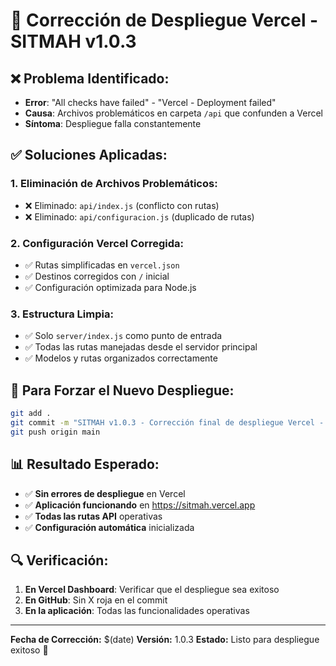 # 🚀 Corrección de Despliegue Vercel - SITMAH v1.0.3

## ❌ **Problema Identificado:**
- **Error**: "All checks have failed" - "Vercel - Deployment failed"
- **Causa**: Archivos problemáticos en carpeta `/api` que confunden a Vercel
- **Síntoma**: Despliegue falla constantemente

## ✅ **Soluciones Aplicadas:**

### **1. Eliminación de Archivos Problemáticos:**
- ❌ Eliminado: `api/index.js` (conflicto con rutas)
- ❌ Eliminado: `api/configuracion.js` (duplicado de rutas)

### **2. Configuración Vercel Corregida:**
- ✅ Rutas simplificadas en `vercel.json`
- ✅ Destinos corregidos con `/` inicial
- ✅ Configuración optimizada para Node.js

### **3. Estructura Limpia:**
- ✅ Solo `server/index.js` como punto de entrada
- ✅ Todas las rutas manejadas desde el servidor principal
- ✅ Modelos y rutas organizados correctamente

## 🎯 **Para Forzar el Nuevo Despliegue:**

```bash
git add .
git commit -m "SITMAH v1.0.3 - Corrección final de despliegue Vercel - Eliminación de archivos api problemáticos"
git push origin main
```

## 📊 **Resultado Esperado:**

- ✅ **Sin errores de despliegue** en Vercel
- ✅ **Aplicación funcionando** en https://sitmah.vercel.app
- ✅ **Todas las rutas API** operativas
- ✅ **Configuración automática** inicializada

## 🔍 **Verificación:**

1. **En Vercel Dashboard**: Verificar que el despliegue sea exitoso
2. **En GitHub**: Sin X roja en el commit
3. **En la aplicación**: Todas las funcionalidades operativas

---
**Fecha de Corrección:** $(date)
**Versión:** 1.0.3
**Estado:** Listo para despliegue exitoso 🎉 